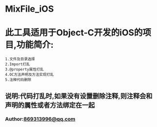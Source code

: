 # MixFile_iOS
# 此工具适用于Object-C开发的iOS的项目,功能简介:
```
1.文件及目录选择 
2.Import打乱 
3.@property属性打乱
4.OC方法声明及方法实现打乱
5.注释代码删除
```
## 说明:代码打乱时,如果没有设置删除注释,则注释会和声明的属性或者方法绑定在一起
### Author:869313996@qq.com
